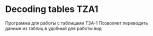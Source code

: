 # Decoding tables TZA1
Программа для работы с таблицами ТЗА-1
Позволяет переводить данные из таблиц в удобный для работы вид
